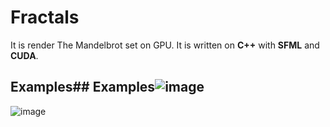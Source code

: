 # Fractals
It is render The Mandelbrot set on GPU.
It is written on **C++** with **SFML** and **CUDA**.
## Examples## Examples![image](https://user-images.githubusercontent.com/36484156/213849550-f0d2e63e-963b-410b-9505-576834e5edf5.png)
![image](https://user-images.githubusercontent.com/36484156/213849575-b4124cfb-aa1a-42ce-bb2b-d106a79f46e4.png)
